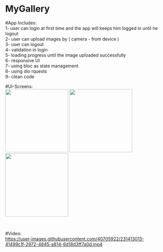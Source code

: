 
# MyGallery

#App Includes: <br />
1- user can login at first time and the app will keeps him logged in until he logout <br />
2- user can upload images by ( camera - from device ) <br />
3- user can logout <br />
4- validation in login <br />
5- loading progress until the image uploaded successfully <br />
6- responsive UI <br />
7- using bloc as state management <br />
8- using dio rquests <br />
9- clean code <br />

#UI-Screens: <br />
<img src="https://user-images.githubusercontent.com/40705922/231408825-ab065862-01df-4158-bcc3-a9284cb53648.png" width="200" />
<img src="https://user-images.githubusercontent.com/40705922/231408595-ab06334a-1380-47bc-85d2-a1a10ce3a250.png" width="200" />
<img src="https://user-images.githubusercontent.com/40705922/231408414-65a03861-f8a1-4e08-aaf7-5ddaad4da217.png" width="200" />

<br />

#Video:  <br />
https://user-images.githubusercontent.com/40705922/231413013-41499c1f-2972-4845-a814-6d18d3ff7a0d.mp4

